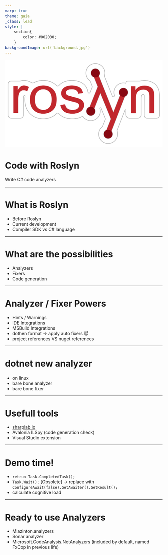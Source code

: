 ```yaml
---
marp: true
theme: gaia
_class: lead
style: |
    section{
        color: #002030;
    }
backgroundImage: url('background.jpg')
---
```


![bg left:40% 80%](roslyn_logo.png)

# Code with Roslyn

Write C# code analyzers

---

# What is Roslyn

* Before Roslyn
* Current development
* Compiler SDK vs C# language

---

# What are the possibilities

* Analyzers
* Fixers
* Code generation

---

# Analyzer / Fixer Powers

* Hints / Warnings
* IDE Integrations
* MSBuild Integrations
* dothen format -> apply auto fixers 😈
* project references VS nuget references

---

# dotnet new analyzer

* on linux
* bare bone analyzer
* bare bone fixer

---

# Usefull tools

* [sharplab.io](https://sharplab.io/)
* Avalonia ILSpy (code generation check)
* Visual Studio extension

---

# Demo time!

* `retrun Task.CompletedTask();`
* `Task.Wait();` [Obsolete] -> replace with `ConfigureAwait(false).GetAwaiter().GetResult();`
* calculate cognitive load

---

# Ready to use Analyzers

* Miazinton.analyzers
* Sonar analyzer
* Microsoft.CodeAnalysis.NetAnalyzers (included by default, named FxCop in previous life)
